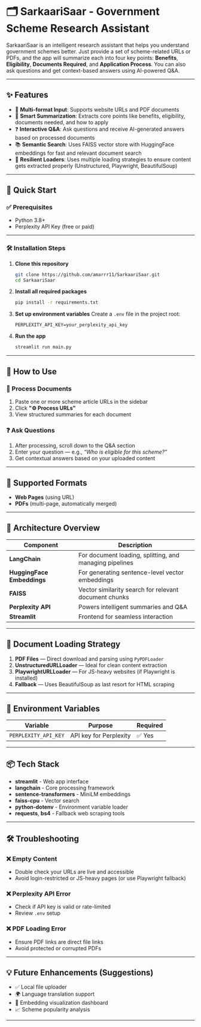 # 🗂️ SarkaariSaar - Government Scheme Research Assistant

SarkaariSaar is an intelligent research assistant that helps you understand government schemes better. Just provide a set of scheme-related URLs or PDFs, and the app will summarize each into four key points: **Benefits**, **Eligibility**, **Documents Required**, and **Application Process**. You can also ask questions and get context-based answers using AI-powered Q\&A.

---

## ✨ Features

* 🔗 **Multi-format Input**: Supports website URLs and PDF documents
* 🧠 **Smart Summarization**: Extracts core points like benefits, eligibility, documents needed, and how to apply
* ❓ **Interactive Q\&A**: Ask questions and receive AI-generated answers based on processed documents
* 📚 **Semantic Search**: Uses FAISS vector store with HuggingFace embeddings for fast and relevant document search
* 🔄 **Resilient Loaders**: Uses multiple loading strategies to ensure content gets extracted properly (Unstructured, Playwright, BeautifulSoup)

---

## 🚀 Quick Start

### ✅ Prerequisites

* Python 3.8+
* Perplexity API Key (free or paid)

---

### 🛠 Installation Steps

1. **Clone this repository**

   ```bash
   git clone https://github.com/amarrr11/SarkaariSaar.git
   cd SarkaariSaar
   ```

2. **Install all required packages**

   ```bash
   pip install -r requirements.txt
   ```

3. **Set up environment variables**
   Create a `.env` file in the project root:

   ```env
   PERPLEXITY_API_KEY=your_perplexity_api_key
   ```

4. **Run the app**

   ```bash
   streamlit run main.py
   ```

---

## 🧩 How to Use

### 🔗 Process Documents

1. Paste one or more scheme article URLs in the sidebar
2. Click **"⚙️ Process URLs"**
3. View structured summaries for each document

### ❓ Ask Questions

1. After processing, scroll down to the Q\&A section
2. Enter your question — e.g., *“Who is eligible for this scheme?”*
3. Get contextual answers based on your uploaded content

---

## 📂 Supported Formats

* **Web Pages** (using URL)
* **PDFs** (multi-page, automatically merged)

---

## 🧠 Architecture Overview

| Component                  | Description                                             |
| -------------------------- | ------------------------------------------------------- |
| **LangChain**              | For document loading, splitting, and managing pipelines |
| **HuggingFace Embeddings** | For generating sentence-level vector embeddings         |
| **FAISS**                  | Vector similarity search for relevant document chunks   |
| **Perplexity API**         | Powers intelligent summaries and Q\&A                   |
| **Streamlit**              | Frontend for seamless interaction                       |

---

## 🧱 Document Loading Strategy

1. **PDF Files** — Direct download and parsing using `PyPDFLoader`
2. **UnstructuredURLLoader** — Ideal for clean content extraction
3. **PlaywrightURLLoader** — For JS-heavy websites (if Playwright is installed)
4. **Fallback** — Uses BeautifulSoup as last resort for HTML scraping

---

## 🔐 Environment Variables

| Variable             | Purpose                | Required |
| -------------------- | ---------------------- | -------- |
| `PERPLEXITY_API_KEY` | API key for Perplexity | ✅ Yes    |

---

## 📦 Tech Stack

* **streamlit** - Web app interface
* **langchain** - Core processing framework
* **sentence-transformers** - MiniLM embeddings
* **faiss-cpu** - Vector search
* **python-dotenv** - Environment variable loader
* **requests**, **bs4** - Fallback web scraping tools

---

## 🛠 Troubleshooting

### ❌ Empty Content

* Double check your URLs are live and accessible
* Avoid login-restricted or JS-heavy pages (or use Playwright fallback)

### ❌ Perplexity API Error

* Check if API key is valid or rate-limited
* Review `.env` setup

### ❌ PDF Loading Error

* Ensure PDF links are direct file links
* Avoid protected or corrupted PDFs

---

## 💡 Future Enhancements (Suggestions)

* ✅ Local file uploader
* 🌍 Language translation support
* 🧩 Embedding visualization dashboard
* 📈 Scheme popularity analysis

---
